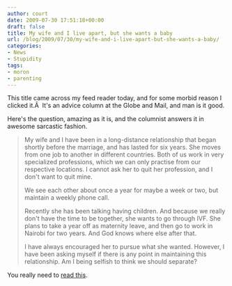 ```yaml
---
author: court
date: 2009-07-30 17:51:18+00:00
draft: false
title: My wife and I live apart, but she wants a baby
url: /blog/2009/07/30/my-wife-and-i-live-apart-but-she-wants-a-baby/
categories:
- News
- Stupidity
tags:
- moron
- parenting
---
```


This title came across my feed reader today, and for some morbid reason I clicked it.Â  It's an advice column at the Globe and Mail, and man is it good.

Here's the question, amazing as it is, and the columnist answers it in awesome sarcastic fashion.


<blockquote>My wife and I have been in a long-distance relationship that began shortly before the marriage, and has lasted for six years. She moves from one job to another in different countries. Both of us work in very specialized professions, which we can only practise from our respective locations. I cannot ask her to quit her profession, and I don't want to quit mine.

We see each other about once a year for maybe a week or two, but maintain a weekly phone call.

Recently she has been talking having children. And because we really don't have the time to be together, she wants to go through IVF. She plans to take a year off as maternity leave, and then go to work in Nairobi for two years. And God knows where else after that.

I have always encouraged her to pursue what she wanted. However, I have been asking myself if there is any point in maintaining this relationship. Am I being selfish to think we should separate?</blockquote>


You really need to [read this](http://www.theglobeandmail.com/life/family-and-relationships/my-wife-and-i-live-apart-but-she-wants-a-baby/article1235488/).
